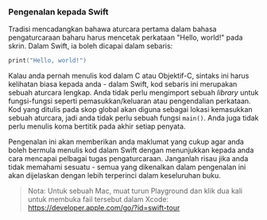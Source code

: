 ### Pengenalan kepada Swift

Tradisi mencadangkan bahawa aturcara pertama dalam bahasa pengaturcaraan baharu harus mencetak perkataan "Hello, world!" pada skrin. Dalam Swift, ia boleh dicapai dalam sebaris:

```swift
print("Hello, world!")
```

Kalau anda pernah menulis kod dalam C atau Objektif-C, sintaks ini harus kelihatan biasa kepada anda - dalam Swift, kod sebaris ini merupakan sebuah aturcara lengkap. Anda tidak perlu mengimport sebuah *library* untuk fungsi-fungsi seperti pemasukkan/keluaran atau pengendalian perkataan. Kod yang ditulis pada skop global akan diguna sebagai lokasi kemasukkan sebuah aturcara, jadi anda tidak perlu sebuah fungsi `main()`. Anda juga tidak perlu menulis koma bertitik pada akhir setiap penyata.

Pengenalan ini akan memberikan anda maklumat yang cukup agar anda boleh bermula menulis kod dalam Swift dengan menunjukkan kepada anda cara mencapai pelbagai tugas pengaturcaraan. Janganlah risau jika anda tidak memahami sesuatu - semua yang dikenalkan dalam pengenalan ini akan dijelaskan dengan lebih terperinci dalam keseluruhan buku.

> Nota: Untuk sebuah Mac, muat turun Playground dan klik dua kali untuk membuka fail tersebut dalam Xcode: <https://developer.apple.com/go/?id=swift-tour>
